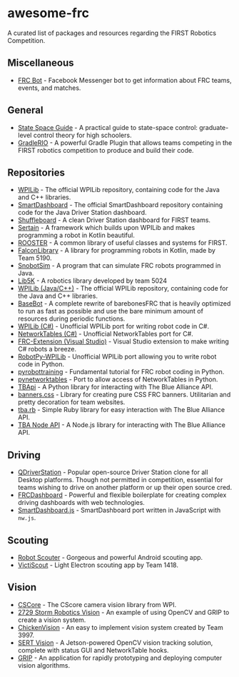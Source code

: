 # awesome-frc

A curated list of packages and resources regarding the FIRST Robotics Competition.

## Miscellaneous

- [FRC Bot](https://github.com/FRC-Bot/FRCBot-ChatBot) - Facebook Messenger bot to get information about FRC teams, events, and matches.

## General

- [State Space Guide](https://github.com/calcmogul/state-space-guide) - A practical guide to state-space control: graduate-level control theory for high schoolers.
- [GradleRIO](https://github.com/wpilibsuite/GradleRIO) - A powerful Gradle Plugin that allows teams competing in the FIRST robotics competition to produce and build their code.

## Repositories

- [WPILib](https://github.com/wpilibsuite/allwpilib) - The official WPILib repository, containing code for the Java and C++ libraries.
- [SmartDashboard](https://github.com/wpilibsuite/SmartDashboard) - The official SmartDashboard repository containing code for the Java Driver Station dashboard.
- [Shuffleboard](https://github.com/wpilibsuite/Shuffleboard) - A clean Driver Station dashboard for FIRST teams.
- [Sertain](https://github.com/SouthEugeneRoboticsTeam/sertain) - A framework which builds upon WPILib and makes programming a robot in Kotlin beautiful.
- [ROOSTER](https://github.com/flamingchickens1540/ROOSTER) - A common library of useful classes and systems for FIRST.
- [FalconLibrary](https://github.com/FRC5190/FalconLibrary) - A library for programming robots in Kotlin, made by Team 5190.
- [SnobotSim](https://github.com/snobotsim/SnobotSim) - A program that can simulate FRC robots programmed in Java.
- [Lib5K](https://github.com/frc5024/lib5k) - A robotics library developed by team 5024
- [WPILib (Java/C++)](https://github.com/wpilibsuite/allwpilib) - The official WPILib repository, containing code for the Java and C++ libraries.
- [BaseBot](https://github.com/frc5024/basebot) - A complete rewrite of barebonesFRC that is heavily optimized to run as fast as possible and use the bare minimum amount of resources during periodic functions.
- [WPILib (C#)](https://github.com/robotdotnet/WPILib) - Unofficial WPILib port for writing robot code in C#.
- [NetworkTables (C#)](https://github.com/robotdotnet/NetworkTables) - Unofficial NetworkTables port for C#.
- [FRC-Extension (Visual Studio)](https://github.com/robotdotnet/FRC-Extension) - Visual Studio extension to make writing C# robots a breeze.
- [RobotPy-WPILib](https://github.com/robotpy/robotpy-wpilib) - Unofficial WPILib port allowing you to write robot code in Python.
- [pyrobottraining](https://github.com/robotpy/pyrobottraining) - Fundamental tutorial for FRC robot coding in Python.
- [pynetworktables](https://github.com/robotpy/pynetworktables) - Port to allow access of NetworkTables in Python.
- [TBApi](https://github.com/PlasmaRobotics2403/TBApi) - A Python library for interacting with The Blue Alliance API.
- [banners.css](https://github.com/ErikBoesen/banners.css) - Library for creating pure CSS FRC banners. Utilitarian and pretty decoration for team websites.
- [tba.rb](https://github.com/frc1418/tba.rb) - Simple Ruby library for easy interaction with The Blue Alliance API.
- [TBA Node API](https://github.com/Team2537/tba-api-node) - A Node.js library for interacting with The Blue Alliance API.

## Driving

- [QDriverStation](https://github.com/FRC-Utilities/QDriverStation) - Popular open-source Driver Station clone for all Desktop platforms. Though not permitted in competition, essential for teams wishing to drive on another platform or up their open source cred.
- [FRCDashboard](https://github.com/FRCDashboard/FRCDashboard) - Powerful and flexible boilerplate for creating complex driving dashboards with web technologies.
- [SmartDashboard.js](https://github.com/erikuhlmann/SmartDashboard.js) - SmartDashboard port written in JavaScript with `nw.js`.

## Scouting

- [Robot Scouter](https://github.com/SUPERCILEX/Robot-Scouter) - Gorgeous and powerful Android scouting app.
- [VictiScout](https://github.com/FRCScout/FRCScout) - Light Electron scouting app by Team 1418.

## Vision

- [CSCore](https://github.com/wpilibsuite/cscore) - The CScore camera vision library from WPI.
- [2729 Storm Robotics Vision](https://github.com/2729StormRobotics/StormCV2017) - An example of using OpenCV and GRIP to create a vision system.
- [ChickenVision](https://github.com/team3997/ChickenVision) - An easy to implement vision system created by Team 3997.
- [SERT Vision](https://github.com/SouthEugeneRoboticsTeam/vision) - A Jetson-powered OpenCV vision tracking solution, complete with status GUI and NetworkTable hooks.
- [GRIP](https://github.com/WPIRoboticsProjects/GRIP) - An application for rapidly prototyping and deploying computer vision algorithms.
